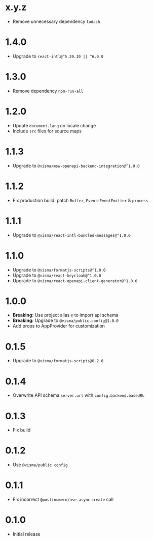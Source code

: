 # x.y.z

- Remove unnecessary dependency `lodash`

# 1.4.0

- Upgrade to `react-intl@^5.20.10 || ^6.0.0`

# 1.3.0

- Remove dependency `npm-run-all`

# 1.2.0

- Update `document.lang` on locale change
- Include `src` files for source maps

# 1.1.3

- Upgrade to `@visma/msw-openapi-backend-integration@^1.0.0`

# 1.1.2

- Fix production build: patch `Buffer`, `EventsEventEmitter` & `process`

# 1.1.1

- Upgrade to `@visma/react-intl-bundled-messages@^1.0.0`

# 1.1.0

- Upgrade to `@visma/formatjs-scripts@^1.0.0`
- Upgrade to `@visma/react-keycloak@^1.0.0`
- Upgrade to `@visma/react-openapi-client-generator@^1.0.0`

# 1.0.0

- **Breaking:** Use project alias `@` to import api schema
- **Breaking:** Upgrade to `@visma/public.config@1.0.0`
- Add props to AppProvider for customization

# 0.1.5

- Upgrade to `@visma/formatjs-scripts@0.2.0`

# 0.1.4

- Overwrite API schema `server.url` with `config.backend.baseURL`

# 0.1.3

- Fix build

# 0.1.2

- Use `@visma/public.config`

# 0.1.1

- Fix incorrect `@postinumero/use-async` `create` call

# 0.1.0

- Initial release

